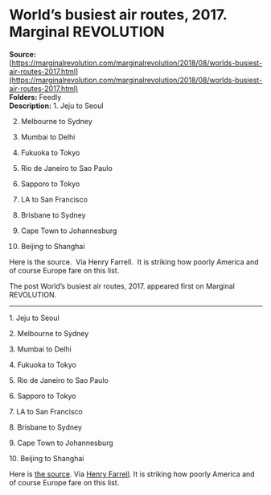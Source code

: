 # World’s busiest air routes, 2017. Marginal REVOLUTION

**Source:** [https://marginalrevolution.com/marginalrevolution/2018/08/worlds-busiest-air-routes-2017.html](https://marginalrevolution.com/marginalrevolution/2018/08/worlds-busiest-air-routes-2017.html)  
**Folders:** Feedly  
**Description:** 1. Jeju to Seoul

2. Melbourne to Sydney

3. Mumbai to Delhi

4. Fukuoka to Tokyo

5. Rio de Janeiro to Sao Paulo

6. Sapporo to Tokyo

7. LA to San Francisco

8. Brisbane to Sydney

9. Cape Town to Johannesburg

10. Beijing to Shanghai

Here is the source.  Via Henry Farrell.  It is striking how poorly America and of course Europe fare on this list.

The post World’s busiest air routes, 2017. appeared first on Marginal REVOLUTION.


---

<div>
    <p>1. Jeju to Seoul</p>
<p>2. Melbourne to Sydney</p>
<p>3. Mumbai to Delhi</p>
<p>4. Fukuoka to Tokyo</p>
<p>5. Rio de Janeiro to Sao Paulo</p>
<p>6. Sapporo to Tokyo</p>
<p>7. LA to San Francisco</p>
<p>8. Brisbane to Sydney</p>
<p>9. Cape Town to Johannesburg</p>
<p>10. Beijing to Shanghai</p>
<p>Here is <a href="https://twitter.com/spectatorindex/status/1031299772571836416">the source</a>.  Via <a href="https://twitter.com/henryfarrell">Henry Farrell</a>.  It is striking how poorly America and of course Europe fare on this list.</p>

  </div>
  